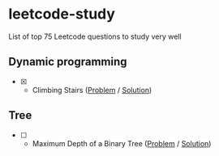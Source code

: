 # leetcode-study
List of top 75 Leetcode questions to study very well


## Dynamic programming
 - [x] - Climbing Stairs ([Problem](https://leetcode.com/problems/climbing-stairs/) / [Solution](climbing-stairs.md))

## Tree
 - [ ] - Maximum Depth of a Binary Tree ([Problem](https://leetcode.com/problems/maximum-depth-of-binary-tree/) / [Solution](tree-max-depth.md))
